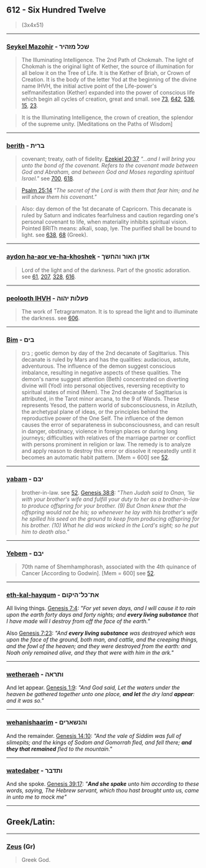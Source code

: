 ## 612 - Six Hundred Twelve
> (3x4x51)

---

### [Seykel Mazohir](/keys/ShKL.MZHIR) - שכל מזהיר
> The Illuminating Intelligence. The 2nd Path of Chokmah. The light of Chokmah is the original light of Kether, the source of illumination for all below it on the Tree of Life. It is the Kether of Briah, or Crown of Creation. It is the body of the letter Yod at the beginning of the divine name IHVH, the initial active point of the Life-power's selfmanifestation (Kether) expanded into the power of conscious life which begin all cycles of creation, great and small. see [73](73), [642](642), [536](536), [15](15), [23](23).

> It is the Illuminating Intelligence, the crown of creation, the splendor of the supreme unity. [Meditations on the Paths of Wisdom]

---

### [berith](/keys/BRITh) - ברית
> covenant; treaty, oath of fidelity. [Ezekiel 20:37](http://biblehub.com/ezekiel/20-37.htm) *"...and I will bring you unto the bond of the covenant. Refers to the covenant made between God and Abraham, and between God and Moses regarding spiritual Israel."* see [700](700), [618](618).

> [Psalm 25:14](http://biblehub.com/psalms/25-14.htm) *"The secret of the Lord is with them that fear him; and he will show them his covenant."*

> Also: day demon of the 1st decanate of Capricorn. This decanate is ruled by Saturn and indicates fearfulness and caution regarding one's personal covenant to life, when materiality inhibits spiritual vision. Pointed BRITh means: alkali, soap, lye. The purified shall be bound to light. see [638](638), [68](68) (Greek).

---

### [aydon ha-aor ve-ha-khoshek](/keys/ADVN.HAVR.VHChShK) - אדון האור והחשך
> Lord of the light and of the darkness. Part of the gnostic adoration. see [61](61), [207](207), [328](328), [616](616).

---

### [peolooth IHVH](/keys/POLVTh.IHVH) - פעלות יהוה
> The work of Tetragrammaton. It is to spread the light and to illuminate the darkness. see [606](606).

---

### [Bim](/keys/BIMf) - בים
> בים ; goetic demon by day of the 2nd decanate of Sagittarius. This decanate is ruled by Mars and has the qualities: audacious, astute, adventurous. The influence of the demon suggest conscious imbalance, resulting in negative aspects of these qualities. The demon's name suggest attention (Beth) concentrated on diverting divine will (Yod) into personal objectives, reversing receptivity to spiritual states of mind (Mem). The 2nd decanate of Sagittarius is attributed, in the Tarot minor arcana, to the 9 of Wands. These represents Yesod, the pattern world of subconsciousness, in Atziluth, the archetypal plane of ideas, or the principles behind the reproductive power of the One Self. The influence of the demon causes the error of separateness in subconsciousness, and can result in danger, obstinacy, violence in foreign places or during long journeys; difficulties with relatives of the marriage partner or conflict with persons prominent in religion or law. The remedy is to analyze and apply reason to destroy this error or dissolve it repeatedly until it becomes an automatic habit pattern. [Mem = 600] see [52](52).

---

### [yabam](/keys/IBMf) - יבם
> brother-in-law. see [52](52). [Genesis 38:8](http://biblehub.com/genesis/38-8.htm): *"Then Judah said to Onan, 'lie with your brother's wife and fulfill your duty to her as a brother-in-law to produce offspring for your brother. (9) But Onan knew that the offspring would not be his; so whenever he lay with his brother's wife he spilled his seed on the ground to keep from producing offspring for his brother. (10) What he did was wicked in the Lord's sight; so he put him to death also."*

---

### [Yebem](/keys/IBMf) - יבם
> 70th name of Shemhamphorash, associated with the 4th quinance of Cancer [According to Godwin]. [Mem = 600] see [52](52).

---

### [eth-kal-hayqum](/keys/ATh-KL-HIKVM) - את־כל־היקום
All living things. [Genesis 7:4](https://biblehub.com/genesis/7-4.htm): *"For yet seven days, and I will cause it to rain upon the earth forty days and forty nights; and **every living substance** that I have made will I destroy from off the face of the earth."*

Also [Genesis 7:23](https://biblehub.com/genesis/7-23.htm): *"And **every living substance** was destroyed which was upon the face of the ground, both man, and cattle, and the creeping things, and the fowl of the heaven; and they were destroyed from the earth: and Noah only remained alive, and they that were with him in the ark."*

---

### [wetheraeh](/keys/VThRAH) - ותראה
And let appear. [Genesis 1:9](https://biblehub.com/genesis/1-9.htm): *"And God said, Let the waters under the heaven be gathered together unto one place, **and let** the dry land **appear**: and it was so."*

---

### [wehanishaarim](/keys/VHNShARIM) - והנשארים
And the remainder. [Genesis 14:10](https://biblehub.com/genesis/14-10.htm): *"And the vale of Siddim was full of slimepits; and the kings of Sodom and Gomorrah fled, and fell there; **and they that remained** fled to the mountain."*

---

### [watedaber](/keys/VThDBR) - ותדבר
And she spoke. [Genesis 39:17](https://biblehub.com/genesis/39-17.htm): *"**And she spake** unto him according to these words, saying, The Hebrew servant, which thou hast brought unto us, came in unto me to mock me"*

---

## Greek/Latin:

---

### [Zeus](/greek?word=zeus) (Gr)
> Greek God.
